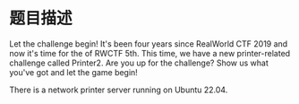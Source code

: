 # 题目描述

Let the challenge begin! It's been four years since RealWorld CTF 2019 and now it's time for the of RWCTF 5th. This time, we have a new printer-related challenge called Printer2. Are you up for the challenge? Show us what you've got and let the game begin!

There is a network printer server running on Ubuntu 22.04.

